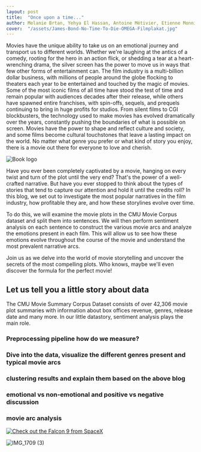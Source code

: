 ```yaml
---
layout: post
title:  "Once upon a time..."
author: Melanie Brtan, Yehya El Hassan, Antoine Métivier, Etienne Monnin
cover:  "/assets/James-Bond-No-Time-To-Die-OMEGA-Filmplakat.jpg"
---
```


Movies have the unique ability to take us on an emotional journey and transport us to different worlds. Whether we're laughing at the antics of a comedy, rooting for the hero in an action flick, or shedding a tear at a heart-wrenching drama, the silver screen has the power to move us in ways that few other forms of entertainment can. The film industry is a multi-billion dollar business, with millions of people around the globe flocking to theaters each year to be entertained and touched by the magic of movies. Some of the most iconic films of all time have stood the test of time and remain popular with audiences decades after their release, while others have spawned entire franchises, with spin-offs, sequels, and prequels continuing to bring in huge profits for studios. From silent films to CGI blockbusters, the technology used to make movies has evolved dramatically over the years, constantly pushing the boundaries of what is possible on screen. Movies have the power to shape and reflect culture and society, and some films become cultural touchstones that leave a lasting impact on the world. No matter what genre you prefer or what kind of story you enjoy, there is a movie out there for everyone to love and cherish.

![Book logo](/runtimeterror_ds/assets/storry_telling.jpeg)

Have you ever been completely captivated by a movie, hanging on every twist and turn of the plot until the very end? That's the power of a well-crafted narrative. But have you ever stopped to think about the types of stories that tend to capture our attention and hold it until the credits roll? In this blog, we set out to investigate the most popular narratives in the film industry, how profitable they are, and how these storylines evolve over time.

To do this, we will examine the movie plots in the CMU Movie Corpus dataset and split them into sentences. We will then perform sentiment analysis on each sentence to construct the various movie arcs and analyze the emotions present in each film. This will allow us to see how these emotions evolve throughout the course of the movie and understand the most prevalent narrative arcs.

Join us as we delve into the world of movie storytelling and uncover the secrets of the most compelling plots. Who knows, maybe we'll even discover the formula for the perfect movie!


## Let us tell you a little story about data

The CMU Movie Summary Corpus Dataset consists of over 42,306 movie plot summaries with information about box offices revenue, genres, release date and many more. In our little datastory, sentiment analysis plays the main role. 

 
### Preprocessing pipeline how do we measure?


### Dive into the data, visualize the different genres present and typical movie arcs

### clustering results and explain them based on the above blog

### emotional vs non-emotional and positive vs negative discussion

### movie arc analysis

<a href="//bencentra.com/assets/images/falcon9_large.jpg" data-lightbox="falcon9-large" data-title="Check out the Falcon 9 from SpaceX">
  <img src="//bencentra.com/assets/images/falcon9_small.jpg" title="Check out the Falcon 9 from SpaceX">
</a>



![IMG_1709 (3)](https://user-images.githubusercontent.com/75627760/208888032-11bb6cc8-1408-46cf-8800-568c5d747dac.JPG)


